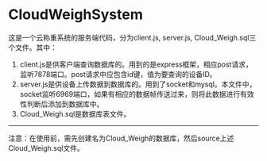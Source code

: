 # CloudWeighSystem
这是一个云称重系统的服务端代码，分为client.js, server.js, Cloud_Weigh.sql三个文件。其中：
1. client.js是供客户端查询数据库的。用到的是express框架，相应post请求，监听7878端口。post请求中应包含id键，值为要查询的设备ID。
2. server.js是供设备上传数据到数据库的。用到了socket和mysql。本文件中，socket监听6969端口，如果有相应的数据帧传送过来，则将此数据进行有效性判断后添加到数据库中。
3. Cloud_Weigh.sql是数据库表文件。
---
注意：在使用前，需先创建名为Cloud_Weigh的数据库，然后source上述Cloud_Weigh.sql文件。
